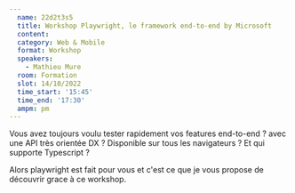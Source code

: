 ```yaml
---
  name: 22d2t3s5
  title: Workshop Playwright, le framework end-to-end by Microsoft
  content:
  category: Web & Mobile
  format: Workshop
  speakers: 
    - Mathieu Mure
  room: Formation
  slot: 14/10/2022
  time_start: '15:45'
  time_end: '17:30'
  ampm: pm
---
```

Vous avez toujours voulu tester rapidement vos features end-to-end ? avec une API très orientée DX ? Disponible sur tous les navigateurs ? Et qui supporte Typescript ?

Alors playwright est fait pour vous et c'est ce que je vous propose de découvrir grace à ce workshop.
